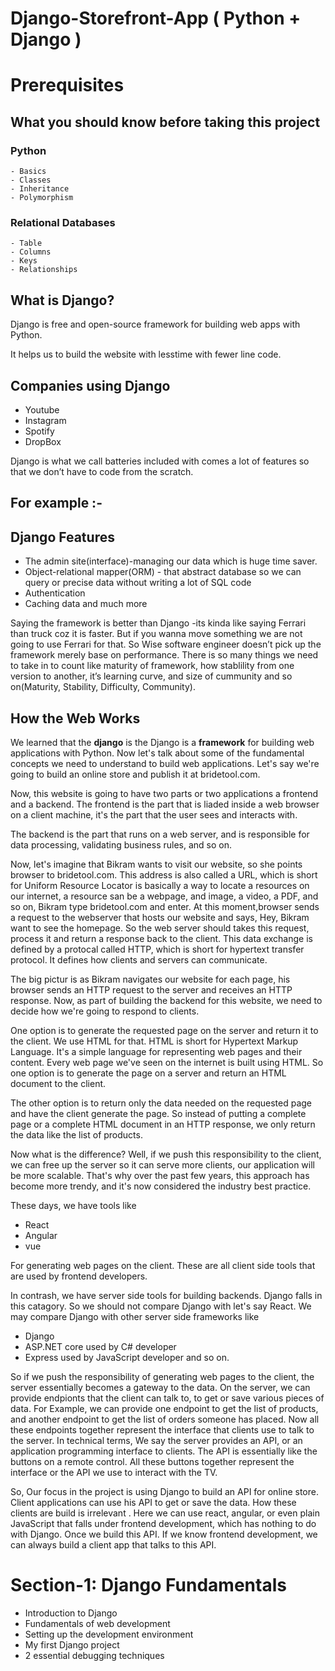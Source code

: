 # Django-Storefront-App ( Python + Django )

# Prerequisites
## What you should know before taking this project
### Python
    - Basics 
    - Classes 
    - Inheritance
    - Polymorphism
### Relational Databases
    - Table 
    - Columns
    - Keys
    - Relationships 

## What is Django?

Django is free and open-source framework for building web apps with Python.

It helps us to build the website with lesstime with fewer line code.

## Companies using Django

- Youtube
- Instagram
- Spotify
- DropBox

Django is what we call batteries included with comes a lot of features so that we don’t have to code from the scratch.

## For example :-
## Django Features
- The admin site(interface)-managing our data which is huge time saver.
- Object-relational mapper(ORM) - that abstract database so we can query or precise data without  writing a lot of SQL code
- Authentication
- Caching data and much more

Saying the framework is better than Django -its kinda like saying Ferrari than truck coz it is faster. But if you wanna move something we are not going to use Ferrari for that. So Wise software engineer doesn’t pick up the framework merely base on performance. There is so many things we need to take in to count like maturity of framework, how stablility from one version to another, it’s learning curve, and size of cummunity and so on(Maturity, Stability, Difficulty, Community).

## How the Web Works
We learned that the <strong>django</strong> is the Django is a <strong>framework</strong> for building web applications with Python. Now let's talk about some of the fundamental concepts we need to understand to build web applications. Let's say we're going to build an online store and publish it at bridetool.com. 

Now, this website is going to have two parts or two applications a frontend and a backend. The frontend is the part that is liaded inside a web browser on a client machine, it's the part that the user sees and interacts with.

The backend is the part that runs on a web server, and is responsible for data processing, validating business rules, and so on. 

Now, let's imagine that Bikram wants to visit our website, so she points browser to bridetool.com. This address is also called a URL, which is short for Uniform Resource Locator is basically a way to locate a resources on our internet, a resource san be a webpage, and image, a video, a PDF, and so on, Bikram type bridetool.com and enter. At this moment,browser sends a request to the webserver that hosts our website and says, Hey, Bikram want to see the homepage. So the web server should takes this request, process it and return a response back to the client. This data exchange is defined by a protocal called HTTP, which is short for hypertext transfer protocol. It defines how clients and servers can communicate.

The big pictur is as Bikram navigates our website for each page, his browser sends an HTTP request to the server and receives an HTTP response. Now, as part of building the backend for this website, we need to decide how we're going to respond to clients. 

One option is to generate the requested page on the server and return it to the client. We use HTML for that. HTML is short for Hypertext Markup Language. It's a simple language for representing web pages and their content. Every web page we've seen on the internet is built using HTML. So one option is to generate the page on a server and return an HTML document to the client.

The other option is to return only the data needed on the requested page and have the client generate the page. So instead of putting a complete page or a complete HTML document  in an HTTP response, we only return the data like the list of products. 

Now what is the difference? Well, if we push this responsibility to the client, we can free up the server so it can serve more clients, our application will be more scalable. That's why over the past few years, this approach has become more trendy, and it's now considered the industry best practice. 

These days, we have tools like
- React
- Angular
- vue

For generating web pages on the client. These are all client side tools that are used by frontend developers. 

In contrash, we have server side tools for building backends. Django falls in this catagory. So we should not compare Django with let's say React. We may compare Django with other server side frameworks like
- Django
- ASP.NET core used by C# developer
- Express used by JavaScript developer and so on.

So if we push the responsibility of generating web pages to the client, the server essentially becomes a gateway to the data. On the  server, we can provide endpionts that the client can talk to, to get or save various pieces of data. For Example, we can provide one endpoint to get the list of products, and another endpoint to get the list of orders someone has placed. Now all these endpoints together represent the interface that clients use to talk to the server. In technical terms, We say the server provides an API, or an application programming interface to clients. The API is essentially like the buttons on a remote control. All these buttons together represent the interface or the API we use to interact with the TV. 

So, Our focus in the project is using Django to build an API for online store. Client applications can use his API to get or save the data. How these clients are build is irrelevant . Here we can use react, angular, or even plain JavaScript that falls under frontend development, which has nothing to do with Django. Once we build this API. If we know frontend development, we can always build a client app that talks to this API.

# Section-1: Django Fundamentals
- Introduction to Django
- Fundamentals of web development
- Setting up the development environment
- My first Django project
- 2 essential debugging techniques

